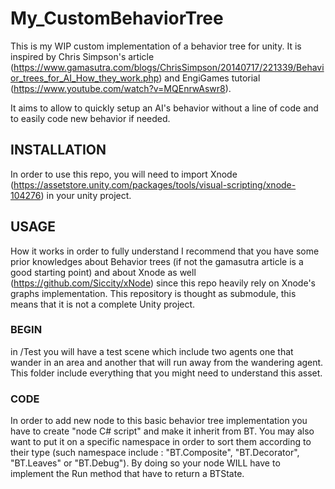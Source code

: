 # My_CustomBehaviorTree

This is my WIP custom implementation of a behavior tree for unity. It is inspired by Chris Simpson's article (https://www.gamasutra.com/blogs/ChrisSimpson/20140717/221339/Behavior_trees_for_AI_How_they_work.php) and
EngiGames tutorial (https://www.youtube.com/watch?v=MQEnrwAswr8).

It aims to allow to quickly setup an AI's behavior without a line of code and to easily code new behavior if needed.

## INSTALLATION

In order to use this repo, you will need to import Xnode (https://assetstore.unity.com/packages/tools/visual-scripting/xnode-104276) in your unity project.

## USAGE

How it works
in order to fully understand I recommend that you have some prior knowledges about Behavior trees (if not the gamasutra article is a good starting point)
and about Xnode as well (https://github.com/Siccity/xNode) since this repo heavily rely on Xnode's graphs implementation.
This repository is thought as submodule, this means that it is not a complete Unity project.

### BEGIN
in /Test you will have a test scene which include two agents one that wander in an area and another that will run away from the wandering agent.
This folder include everything that you might need to understand this asset.

### CODE
In order to add new node to this basic behavior tree implementation you have to create "node C# script" and make it inherit from BT.
You may also want to put it on a specific namespace in order to sort them according to their type (such namespace include : "BT.Composite", "BT.Decorator", "BT.Leaves" or "BT.Debug").
By doing so your node WILL have to implement the Run method that have to return a BTState.
